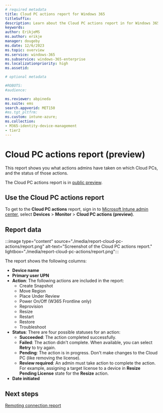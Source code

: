 ```yaml
---
# required metadata
title: Cloud PC actions report for Windows 365
titleSuffix:
description: Learn about the Cloud PC actions report in for Windows 365 Cloud PCs.
keywords:
author: ErikjeMS  
ms.author: erikje
manager: dougeby
ms.date: 12/6/2023
ms.topic: overview
ms.service: windows-365
ms.subservice: windows-365-enterprise
ms.localizationpriority: high
ms.assetid: 

# optional metadata

#ROBOTS:
#audience:

ms.reviewer: abpineda
ms.suite: ems
search.appverid: MET150
#ms.tgt_pltfrm:
ms.custom: intune-azure;
ms.collection:
- M365-identity-device-management
- tier2
---
```


# Cloud PC actions report (preview)

This report shows you what actions admins have taken on which Cloud PCs, and the status of those actions.

The Cloud PC actions report is in [public preview](..\public-preview.md).

## Use the Cloud PC actions report

To get to the **Cloud PC actions** report, sign in to [Microsoft Intune admin center](https://go.microsoft.com/fwlink/?linkid=2109431), select **Devices** > **Monitor** > **Cloud PC actions (preview)**.

## Report data

:::image type="content" source="./media/report-cloud-pc-actions/report.png" alt-text="Screenshot of the Cloud PC actions report." lightbox="./media/report-cloud-pc-actions/report.png":::

The report shows the following columns:

- **Device name**
- **Primary user UPN**
- **Action**: The following actions are included in the report:
  - Create Snapshot
  - Move Region
  - Place Under Review
  - Power On/Off (W365 Frontline only)
  - Reprovision
  - Resize
  - Restart
  - Restore
  - Troubleshoot
- **Status**: There are four possible statuses for an action:
  - **Succeeded**: The action completed successfully.
  - **Failed**: The action didn't complete. When available, you can select **Retry** to try again.
  - **Pending**: The action is in progress. Don't make changes to the Cloud PC (like removing the license).
  - **Review required**: An admin must take action to complete the action. For example, assigning a target license to a device in **Resize Pending License** state for the **Resize** action.
- **Date initiated**

<!-- ########################## -->
## Next steps

[Remoting connection report](report-remoting-connection.md)
